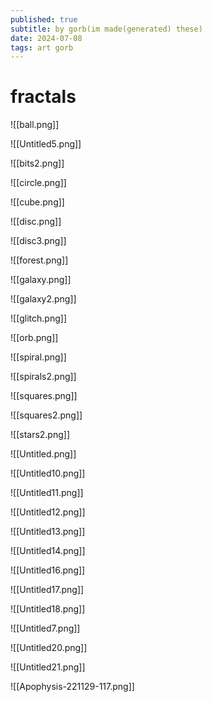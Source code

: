 ```yaml
---
published: true
subtitle: by gorb(im made(generated) these)
date: 2024-07-08
tags: art gorb
---
```


# fractals
![[ball.png]]

![[Untitled5.png]]

![[bits2.png]]

![[circle.png]]

![[cube.png]]

![[disc.png]]

![[disc3.png]]

![[forest.png]]

![[galaxy.png]]

![[galaxy2.png]]

![[glitch.png]]

![[orb.png]]

![[spiral.png]]

![[spirals2.png]]

![[squares.png]]

![[squares2.png]]

![[stars2.png]]

![[Untitled.png]]

![[Untitled10.png]]

![[Untitled11.png]]

![[Untitled12.png]]

![[Untitled13.png]]

![[Untitled14.png]]

![[Untitled16.png]]

![[Untitled17.png]]

![[Untitled18.png]]

![[Untitled7.png]]

![[Untitled20.png]]

![[Untitled21.png]]

![[Apophysis-221129-117.png]]